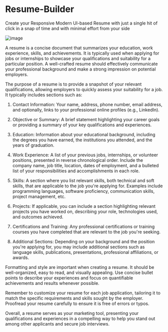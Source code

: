

# Resume-Builder
Create your Responsive Modern UI-based Resume with just a single hit of click in a snap of time and with minimal effort from your side 

![image](https://github.com/MONISH-JODHA/Resume-Builder/assets/104707700/bff1e96c-1f32-464f-bce8-8835ce42d56e)

A resume is a concise document that summarizes your education, work experience, skills, and achievements. It is typically used when applying for jobs or internships to showcase your qualifications and suitability for a particular position. A well-crafted resume should effectively communicate your professional background and make a strong impression on potential employers.

The purpose of a resume is to provide a snapshot of your relevant qualifications, allowing employers to quickly assess your suitability for a job. It typically includes sections such as:

1. Contact Information: Your name, address, phone number, email address, and optionally, links to your professional online profiles (e.g., LinkedIn).

2. Objective or Summary: A brief statement highlighting your career goals or providing a summary of your key qualifications and experiences.

3. Education: Information about your educational background, including the degrees you have earned, the institutions you attended, and the years of graduation.

4. Work Experience: A list of your previous jobs, internships, or volunteer positions, presented in reverse chronological order. Include the company name, job title, location, dates of employment, and a bulleted list of your responsibilities and accomplishments in each role.

5. Skills: A section where you list relevant skills, both technical and soft skills, that are applicable to the job you're applying for. Examples include programming languages, software proficiency, communication skills, project management, etc.

6. Projects: If applicable, you can include a section highlighting relevant projects you have worked on, describing your role, technologies used, and outcomes achieved.

7. Certifications and Training: Any professional certifications or training courses you have completed that are relevant to the job you're seeking.

8. Additional Sections: Depending on your background and the position you're applying for, you may include additional sections such as language skills, publications, presentations, professional affiliations, or awards.

Formatting and style are important when creating a resume. It should be well-organized, easy to read, and visually appealing. Use concise bullet points to describe your experiences and focus on quantifiable achievements and results whenever possible.

Remember to customize your resume for each job application, tailoring it to match the specific requirements and skills sought by the employer. Proofread your resume carefully to ensure it is free of errors or typos.

Overall, a resume serves as your marketing tool, presenting your qualifications and experiences in a compelling way to help you stand out among other applicants and secure job interviews.
